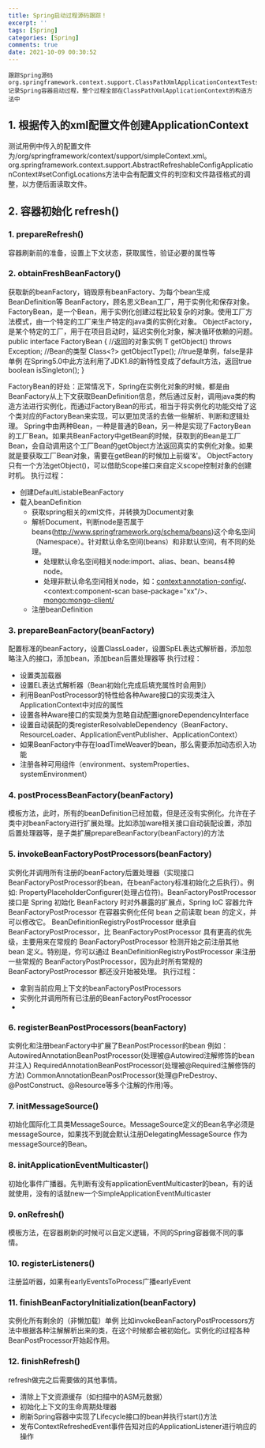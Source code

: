 ```yaml
---
title: Spring启动过程源码跟踪！
excerpt: ''
tags: [Spring]
categories: [Spring]
comments: true
date: 2021-10-09 00:30:52
---
```



    跟踪Spring源码org.springframework.context.support.ClassPathXmlApplicationContextTests#testSingleConfigLocation记录Spring容器启动过程，整个过程全部在ClassPathXmlApplicationContext的构造方法中
## 1. 根据传入的xml配置文件创建ApplicationContext
测试用例中传入的配置文件为/org/springframework/context/support/simpleContext.xml。org.springframework.context.support.AbstractRefreshableConfigApplicationContext#setConfigLocations方法中会有配置文件的判空和文件路径格式的调整，以方便后面读取文件。
## 2. 容器初始化 refresh()
### 1. prepareRefresh()
容器刷新前的准备，设置上下文状态，获取属性，验证必要的属性等
### 2. obtainFreshBeanFactory()
获取新的beanFactory，销毁原有beanFactory、为每个bean生成BeanDefinition等
BeanFactory，顾名思义Bean工厂，用于实例化和保存对象。
FactoryBean，是一个Bean，用于实例化创建过程比较复杂的对象。使用工厂方法模式，由一个特定的工厂来生产特定的java类的实例化对象。
ObjectFactory，是某个特定的工厂，用于在项目启动时，延迟实例化对象，解决循环依赖的问题。
public interface FactoryBean<T> { 
    //返回的对象实例 
    T getObject() throws Exception; 
    //Bean的类型 
    Class<?> getObjectType(); 
    //true是单例，false是非单例 在Spring5.0中此方法利用了JDK1.8的新特性变成了default方法，返回true 
    boolean isSingleton(); 
}

FactoryBean的好处：正常情况下，Spring在实例化对象的时候，都是由BeanFactory从上下文获取BeanDefinition信息，然后通过反射，调用java类的构造方法进行实例化，而通过FactoryBean的形式，相当于将实例化的功能交给了这个类对应的FactoryBean来实现，可以更加灵活的去做一些解析、判断和逻辑处理。
Spring中由两种Bean，一种是普通的Bean，另一种是实现了FactoryBean的工厂Bean。如果共BeanFactory中getBean的时候，获取到的Bean是工厂Bean，会自动调用这个工厂Bean的getObject方法返回真实的实例化对象。如果就是要获取工厂Bean对象，需要在getBean的时候加上前缀'&'。
ObjectFactory只有一个方法getObject()，可以借助Scope接口来自定义scope控制对象的创建时机。
执行过程：
  - 创建DefaultListableBeanFactory
  - 载入beanDefinition
    - 获取spring相关的xml文件，并转换为Document对象
    - 解析Document，判断node是否属于beans(http://www.springframework.org/schema/beans)这个命名空间（Namespace）。针对默认命名空间(beans）和非默认空间，有不同的处理。
        - 处理默认命名空间相关node:import、alias、bean、beans4种node。
        - 处理非默认命名空间相关node，如：<context:annotation-config/>、<context:component-scan base-package="xx"/>、<mongo:mongo-client/>
    - 注册beanDefinition
### 3. prepareBeanFactory(beanFactory)
配置标准的beanFactory，设置ClassLoader，设置SpEL表达式解析器，添加忽略注入的接口，添加bean，添加bean后置处理器等
执行过程：
  - 设置类加载器
  - 设置EL表达式解析器（Bean初始化完成后填充属性时会用到）
  - 利用BeanPostProcessor的特性给各种Aware接口的实现类注入ApplicationContext中对应的属性
  - 设置各种Aware接口的实现类为忽略自动配置ignoreDependencyInterface
  - 设置自动装配的类registerResolvableDependency（BeanFactory、ResourceLoader、ApplicationEventPublisher、ApplicationContext）
  - 如果BeanFactory中存在loadTimeWeaver的bean，那么需要添加动态织入功能
  - 注册各种可用组件（environment、systemProperties、systemEnvironment）
### 4. postProcessBeanFactory(beanFactory)
模板方法，此时，所有的beanDefinition已经加载，但是还没有实例化。允许在子类中对beanFactory进行扩展处理。比如添加ware相关接口自动装配设置，添加后置处理器等，是子类扩展prepareBeanFactory(beanFactory)的方法
### 5. invokeBeanFactoryPostProcessors(beanFactory)
实例化并调用所有注册的beanFactory后置处理器（实现接口BeanFactoryPostProcessor的bean，在beanFactory标准初始化之后执行）。例如: PropertyPlaceholderConfigurer(处理占位符)。BeanFactoryPostProcessor 接口是 Spring 初始化 BeanFactory 时对外暴露的扩展点，Spring IoC 容器允许 BeanFactoryPostProcessor 在容器实例化任何 bean 之前读取 bean 的定义，并可以修改它。
BeanDefinitionRegistryPostProcessor 继承自 BeanFactoryPostProcessor，比 BeanFactoryPostProcessor 具有更高的优先级，主要用来在常规的 BeanFactoryPostProcessor 检测开始之前注册其他 bean 定义。特别是，你可以通过 BeanDefinitionRegistryPostProcessor 来注册一些常规的 BeanFactoryPostProcessor，因为此时所有常规的 BeanFactoryPostProcessor 都还没开始被处理。
执行过程：
  - 拿到当前应用上下文的beanFactoryPostProcessors
  - 实例化并调用所有已注册的BeanFactoryPostProcessor
  - 
### 6. registerBeanPostProcessors(beanFactory)
实例化和注册beanFactory中扩展了BeanPostProcessor的bean
例如：
 AutowiredAnnotationBeanPostProcessor(处理被@Autowired注解修饰的bean并注入)
 RequiredAnnotationBeanPostProcessor(处理被@Required注解修饰的方法)
 CommonAnnotationBeanPostProcessor(处理@PreDestroy、@PostConstruct、@Resource等多个注解的作用)等。
### 7. initMessageSource()
初始化国际化工具类MessageSource。MessageSource定义的Bean名字必须是 messageSource，如果找不到就会默认注册DelegatingMessageSource 作为messageSource的Bean。
### 8. initApplicationEventMulticaster()
初始化事件广播器。先判断有没有applicationEventMulticaster的bean，有的话就使用，没有的话就new一个SimpleApplicationEventMulticaster
### 9. onRefresh()
模板方法，在容器刷新的时候可以自定义逻辑，不同的Spring容器做不同的事情。
### 10. registerListeners()
注册监听器，如果有earlyEventsToProcess广播earlyEvent
### 11. finishBeanFactoryInitialization(beanFactory)
实例化所有剩余的（非懒加载）单例
比如invokeBeanFactoryPostProcessors方法中根据各种注解解析出来的类，在这个时候都会被初始化。实例化的过程各种BeanPostProcessor开始起作用。
### 12. finishRefresh()
refresh做完之后需要做的其他事情。
  - 清除上下文资源缓存（如扫描中的ASM元数据）
  - 初始化上下文的生命周期处理器
  - 刷新Spring容器中实现了Lifecycle接口的bean并执行start()方法
  - 发布ContextRefreshedEvent事件告知对应的ApplicationListener进行响应的操作
